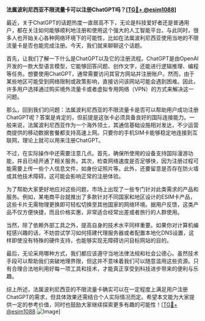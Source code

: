 **法属波利尼西亚不限流量卡可以注册ChatGPT吗？[[TG💪+ @esim1088](https://t.me/s/esim1088)]**

最近，关于ChatGPT的话题热度一直居高不下，无论是科技爱好者还是普通用户，都在关注如何能够顺利地注册和使用这个强大的人工智能平台。与此同时，很多人也开始关心各种网络环境下的可能性，比如在法属波利尼西亚使用当地的不限流量卡是否也能完成注册。今天，我们就来聊聊这个话题。

首先，让我们了解一下什么是ChatGPT以及它的注册流程。ChatGPT是由OpenAI开发的一款大型语言模型，它能够回答问题、创作文字，还能进行逻辑推理、编程等任务。想要使用ChatGPT，通常需要访问其官方网站并注册账户。然而，由于某些地区可能受到网络限制或政策影响，直接访问该网站可能会遇到困难。因此，许多用户选择通过购买境外流量卡或者虚拟专用网络（VPN）的方式来解决这一问题。

那么，回到我们的问题：法属波利尼西亚的不限流量卡是否可以帮助用户成功注册ChatGPT呢？答案是肯定的，但前提是这张卡必须具备良好的国际连接能力。一般来说，法属波利尼西亚作为一个海外领土，其通信基础设施相对发达，不少运营商提供的移动数据套餐都支持高速上网。只要你的手机SIM卡能够稳定地连接到互联网，理论上就可以用来注册ChatGPT。

不过，在实际操作中还需要注意几点。首先，确保所使用的设备支持国际漫游功能，并且已经开通了相关服务。其次，检查网络速度是否足够快，因为注册过程可能需要上传一些个人信息文件，如身份证照片等。此外，还要留意是否存在防火墙或其他技术障碍，这可能会影响正常的注册体验。

为了帮助大家更好地应对这些问题，市场上出现了一些专门针对此类需求的产品和服务。例如，某电商平台就推出了多款针对不同国家和地区设计的ESIM卡产品，这些卡片无需物理更换即可轻松切换至其他国家的网络环境。据用户反馈，这类产品不仅方便快捷，而且价格实惠，非常适合经常出差或者旅行的人群使用。

当然，除了依赖外部工具之外，提高自身的技术水平同样重要。如果你对计算机编程感兴趣的话，不妨尝试学习如何搭建代理服务器或者配置本地化DNS设置，这样即使没有特殊的硬件支持，也能够实现无障碍访问目标网站的目的。

最后，无论采用哪种方式，我们都应该遵守当地法律法规和社会公德心。虽然技术手段可以帮助我们突破地理界限，但这并不意味着我们可以随意滥用这些资源。只有合理合法地利用好每一项工具和技术，才能真正享受到科技进步带来的便利与乐趣。

综上所述，法属波利尼西亚的不限流量卡确实可以在一定程度上满足用户注册ChatGPT的需求，但具体效果还需结合个人实际情况而定。希望本文能为大家提供一定的参考价值，同时也鼓励大家继续探索更多有趣的可能性！[[TG💪+ @esim1088](https://t.me/s/esim1088) ![Image](https://i.postimg.cc/4NQfJmqS/Snipaste-2025-05-13-00-14-12.png)]